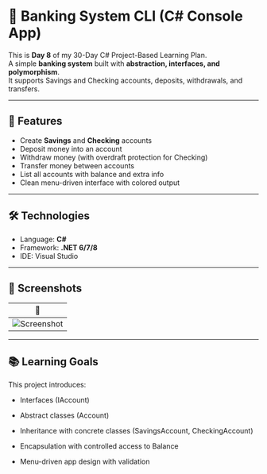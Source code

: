 # 🏦 Banking System CLI (C# Console App)

This is **Day 8** of my 30-Day C# Project-Based Learning Plan.  
A simple **banking system** built with **abstraction, interfaces, and polymorphism**.  
It supports Savings and Checking accounts, deposits, withdrawals, and transfers.  

---

## 🚀 Features
- Create **Savings** and **Checking** accounts  
- Deposit money into an account  
- Withdraw money (with overdraft protection for Checking)  
- Transfer money between accounts  
- List all accounts with balance and extra info  
- Clean menu-driven interface with colored output  

---

## 🛠️ Technologies
- Language: **C#**  
- Framework: **.NET 6/7/8**  
- IDE: Visual Studio  

---

## 📸 Screenshots

| 🏦 |
|-----|
| ![Screenshot](./Screenshot/3.png) |

---

## 📚 Learning Goals

This project introduces:

- Interfaces (IAccount)

- Abstract classes (Account)

- Inheritance with concrete classes (SavingsAccount, CheckingAccount)

- Encapsulation with controlled access to Balance

- Menu-driven app design with validation
